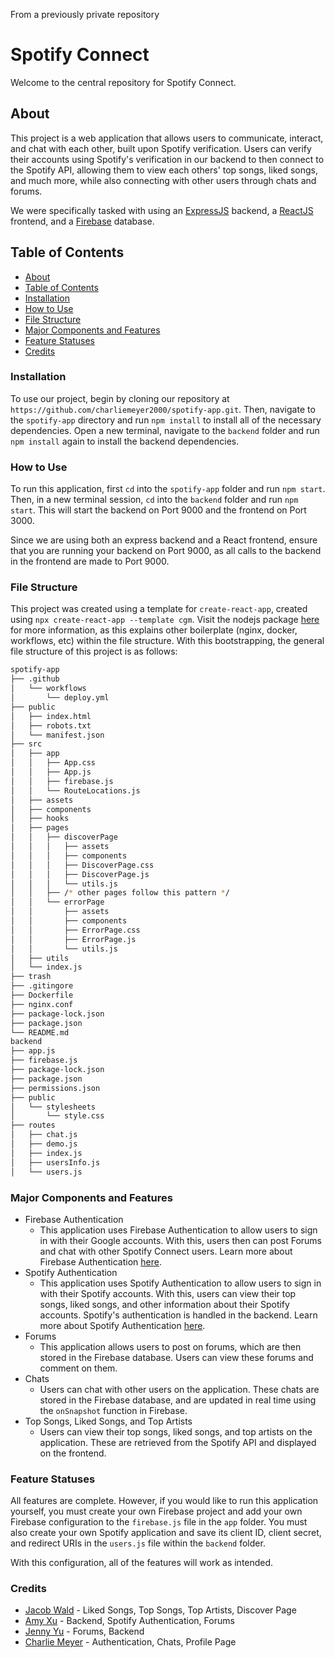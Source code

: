 From a previously private repository

# Spotify Connect

Welcome to the central repository for Spotify Connect.

## About

This project is a web application that allows users to communicate, interact, and chat with each other, built upon Spotify verification. Users can verify their accounts using Spotify's verification in our backend to then connect to the Spotify API, allowing them to view each others' top songs, liked songs, and much more, while also connecting with other users through chats and forums.

We were specifically tasked with using an [ExpressJS](https://expressjs.com/) backend, a [ReactJS](https://reactjs.org/) frontend, and a [Firebase](https://firebase.google.com/) database.

## Table of Contents

- [About](#about)
- [Table of Contents](#table-of-contents)
- [Installation](#installation)
- [How to Use](#how-to-use)
- [File Structure](#file-structure)
- [Major Components and Features](#major-components-and-features)
- [Feature Statuses](#feature-statuses)
- [Credits](#credits)

### Installation

To use our project, begin by cloning our repository at `https://github.com/charliemeyer2000/spotify-app.git`. Then, navigate to the `spotify-app` directory and run `npm install` to install all of the necessary dependencies. Open a new terminal, navigate to the `backend` folder and run `npm install` again to install the backend dependencies.

### How to Use

To run this application, first `cd` into the `spotify-app` folder and run `npm start`. Then, in a new terminal session, `cd` into the `backend` folder and run `npm start`. This will start the backend on Port 9000 and the frontend on Port 3000.

Since we are using both an express backend and a React frontend, ensure that you are running your backend on Port 9000, as all calls to the backend in the frontend are made to Port 9000.

### File Structure

This project was created using a template for `create-react-app`, created using `npx create-react-app --template cgm`. Visit the nodejs package [here](https://www.npmjs.com/package/cra-template-cgm) for more information, as this explains other boilerplate (nginx, docker, workflows, etc) within the file structure. With this bootstrapping, the general file structure of this project is as follows:

```bash
spotify-app
├── .github
│   └── workflows
│       └── deploy.yml
├── public
│   ├── index.html
│   ├── robots.txt
│   └── manifest.json
├── src
│   ├── app
│   │   ├── App.css
│   │   ├── App.js
│   │   ├── firebase.js
│   │   └── RouteLocations.js
│   ├── assets
│   ├── components
│   ├── hooks
│   ├── pages
│   │   ├── discoverPage
│   │   │   ├── assets
│   │   │   ├── components
│   │   │   ├── DiscoverPage.css
│   │   │   ├── DiscoverPage.js
│   │   │   └── utils.js
│   │   ├── /* other pages follow this pattern */
│   │   └── errorPage
│   │       ├── assets
│   │       ├── components
│   │       ├── ErrorPage.css
│   │       ├── ErrorPage.js
│   │       └── utils.js
│   ├── utils
│   └── index.js
├── trash
├── .gitingore
├── Dockerfile
├── nginx.conf
├── package-lock.json
├── package.json
└── README.md
backend
├── app.js
├── firebase.js
├── package-lock.json
├── package.json
├── permissions.json
├── public
│   └── stylesheets
│       └── style.css
├── routes
│   ├── chat.js
│   ├── demo.js
│   ├── index.js
│   ├── usersInfo.js
│   └── users.js

```

### Major Components and Features

- Firebase Authentication
  - This application uses Firebase Authentication to allow users to sign in with their Google accounts. With this, users then can post Forums and chat with other Spotify Connect users. Learn more about Firebase Authentication [here](https://firebase.google.com/docs/auth).
- Spotify Authentication
  - This application uses Spotify Authentication to allow users to sign in with their Spotify accounts. With this, users can view their top songs, liked songs, and other information about their Spotify accounts. Spotify's authentication is handled in the backend. Learn more about Spotify Authentication [here](https://developer.spotify.com/documentation/general/guides/authorization-guide/).
- Forums
  - This application allows users to post on forums, which are then stored in the Firebase database. Users can view these forums and comment on them.
- Chats
  - Users can chat with other users on the application. These chats are stored in the Firebase database, and are updated in real time using the `onSnapshot` function in Firebase.
- Top Songs, Liked Songs, and Top Artists
  - Users can view their top songs, liked songs, and top artists on the application. These are retrieved from the Spotify API and displayed on the frontend.

### Feature Statuses

All features are complete. However, if you would like to run this application yourself, you must create your own Firebase project and add your own Firebase configuration to the `firebase.js` file in the `app` folder. You must also create your own Spotify application and save its client ID, client secret, and redirect URIs in the `users.js` file within the `backend` folder.

With this configuration, all of the features will work as intended.

### Credits

- [Jacob Wald](https://www.linkedin.com/in/jacob-wald-a9107721b/) - Liked Songs, Top Songs, Top Artists, Discover Page
- [Amy Xu](https://www.linkedin.com/in/amyxu08/) - Backend, Spotify Authentication, Forums
- [Jenny Yu](https://www.linkedin.com/in/jeongyeonjyu/) - Forums, Backend
- [Charlie Meyer](https://charliemeyer.xyz) - Authentication, Chats, Profile Page

<!-- ## if you have errors with mui

just do these commands. We did some weird mui force things... or don't push your package-lock.json

``` bash

npm install @mui/material --force

npm install @material-ui/core --force

npm install @mui/icons-material @mui/material @emotion/styled @emotion/react --force

```

## Different pages for backend
http://localhost:9000/users/topArtists : get users top artists

http://localhost:9000/users/topSongs : get users top songs

( For top songs and artists, make sure to pass in term: (short_term/medium_term/long_term) )

http://localhost:9000/users/likedSongs : get users liked songs

http://localhost:9000/users/profileInfo : get users profile info -->
